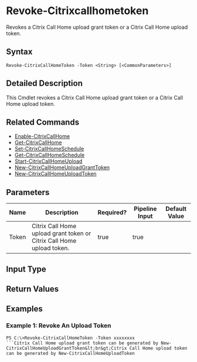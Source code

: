 ﻿
# Revoke-Citrixcallhometoken
Revokes a Citrix Call Home upload grant token or a Citrix Call Home upload token.
## Syntax
```
Revoke-CitrixCallHomeToken -Token <String> [<CommonParameters>]
```
## Detailed Description
This Cmdlet revokes a Citrix Call Home upload grant token or a Citrix Call Home upload token.


## Related Commands

* [Enable-CitrixCallHome](./Enable-CitrixCallHome/)
* [Get-CitrixCallHome](./Get-CitrixCallHome/)
* [Set-CitrixCallHomeSchedule](./Set-CitrixCallHomeSchedule/)
* [Get-CitrixCallHomeSchedule](./Get-CitrixCallHomeSchedule/)
* [Start-CitrixCallHomeUpload](./Start-CitrixCallHomeUpload/)
* [New-CitrixCallHomeUploadGrantToken](./New-CitrixCallHomeUploadGrantToken/)
* [New-CitrixCallHomeUploadToken](./New-CitrixCallHomeUploadToken/)
## Parameters
| Name   | Description | Required? | Pipeline Input | Default Value |
| --- | --- | --- | --- | --- |
| Token | Citrix Call Home upload grant token or Citrix Call Home upload token. | true | true |  |

## Input Type

### 

## Return Values

### 

## Examples

### Example 1: Revoke An Upload Token
```
PS C:\>Revoke-CitrixCallHomeToken -Token xxxxxxxx
```Citrix Call Home upload grant token can be generated by New-CitrixCallHomeUploadGrantToken&lt;br&gt;Citrix Call Home upload token can be generated by New-CitrixCallHomeUploadToken
